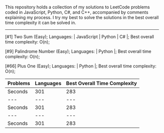 This repository holds a collection of my solutions to LeetCode problems coded in JavaScript, Python, C#, and C++, accompanied by comments explaining my process. I try my best to solve the solutions in the best overall time complexity it can be solved in. 



------------------------------------------------------------------------------------------------------------

  [#1] Two Sum (Easy); Languages: | JavaScript | Python | C# |; Best overall time complexity: O(n);

  [#9] Palindrome Number (Easy); Languages: | Python |; Best overall time complexity: O(n);
  
  [#66] Plus One (Easy); Languages: | Python |; Best overall time complexity: O(n);

Problems | Languages | Best Overall Time Complexity 
--- | --- | --- 
Seconds | 301 | 283 
--- | --- | --- 
Seconds | 301 | 283 
--- | --- | --- 
Seconds | 301 | 283 

